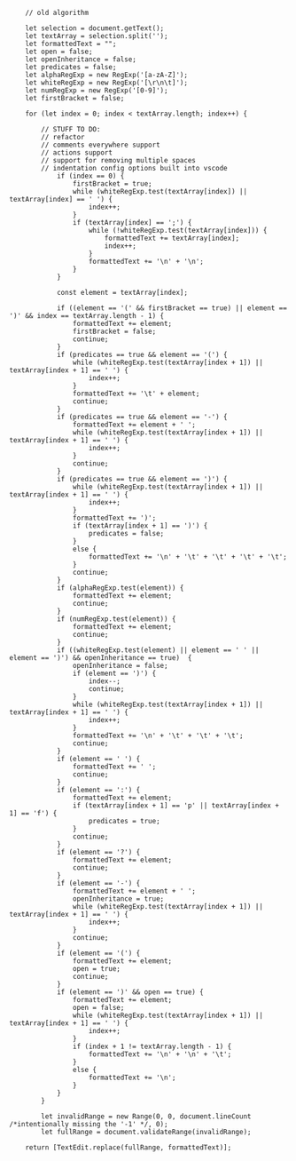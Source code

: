         // old algorithm

		let selection = document.getText();
		let textArray = selection.split('');
		let formattedText = "";
		let open = false;
		let openInheritance = false;
		let predicates = false;
		let alphaRegExp = new RegExp('[a-zA-Z]');
		let whiteRegExp = new RegExp('[\r\n\t]');
		let numRegExp = new RegExp('[0-9]');
		let firstBracket = false;

		for (let index = 0; index < textArray.length; index++) {
			
			// STUFF TO DO:
			// refactor
			// comments everywhere support
			// actions support
			// support for removing multiple spaces
			// indentation config options built into vscode
				if (index == 0) {
				    firstBracket = true;
				    while (whiteRegExp.test(textArray[index]) || textArray[index] == ' ') {
					    index++;
				    }
				    if (textArray[index] == ';') {
					    while (!whiteRegExp.test(textArray[index])) {
						    formattedText += textArray[index];
						    index++;
					    }
					    formattedText += '\n' + '\n';
				    }
			    }

				const element = textArray[index];
				
				if ((element == '(' && firstBracket == true) || element == ')' && index == textArray.length - 1) {
					formattedText += element;
					firstBracket = false;
					continue;
				}
				if (predicates == true && element == '(') {
					while (whiteRegExp.test(textArray[index + 1]) || textArray[index + 1] == ' ') {
						index++;
					}
					formattedText += '\t' + element;
					continue;
				}
				if (predicates == true && element == '-') {
					formattedText += element + ' ';
					while (whiteRegExp.test(textArray[index + 1]) || textArray[index + 1] == ' ') {
						index++;
					}
					continue;
				}
				if (predicates == true && element == ')') {
					while (whiteRegExp.test(textArray[index + 1]) || textArray[index + 1] == ' ') {
						index++;
					}
					formattedText += ')';
					if (textArray[index + 1] == ')') {
						predicates = false;
					}
					else {
						formattedText += '\n' + '\t' + '\t' + '\t' + '\t';
					}
					continue;
				}
				if (alphaRegExp.test(element)) {
					formattedText += element;
					continue;
				}
				if (numRegExp.test(element)) {
					formattedText += element;
					continue;
				}
				if ((whiteRegExp.test(element) || element == ' ' || element == ')') && openInheritance == true)  {
					openInheritance = false;
					if (element == ')') {
						index--;
						continue;
					}
					while (whiteRegExp.test(textArray[index + 1]) || textArray[index + 1] == ' ') {
						index++;
					}
					formattedText += '\n' + '\t' + '\t' + '\t';
					continue;
				}
				if (element == ' ') {
					formattedText += ' ';
					continue;
				}
				if (element == ':') {
					formattedText += element;
					if (textArray[index + 1] == 'p' || textArray[index + 1] == 'f') {
						predicates = true;
					}
					continue;
				}
				if (element == '?') {
					formattedText += element;
					continue;
				}
				if (element == '-') {
					formattedText += element + ' ';
					openInheritance = true;
					while (whiteRegExp.test(textArray[index + 1]) || textArray[index + 1] == ' ') {
						index++;
					}
					continue;
				}
				if (element == '(') {
					formattedText += element;
					open = true;
					continue;
				}
				if (element == ')' && open == true) {
					formattedText += element;
					open = false;
					while (whiteRegExp.test(textArray[index + 1]) || textArray[index + 1] == ' ') {
						index++;
					}
					if (index + 1 != textArray.length - 1) {
						formattedText += '\n' + '\n' + '\t';
					}
					else {
						formattedText += '\n';
					}
				}
			}

            let invalidRange = new Range(0, 0, document.lineCount /*intentionally missing the '-1' */, 0);
            let fullRange = document.validateRange(invalidRange);
        
        return [TextEdit.replace(fullRange, formattedText)];